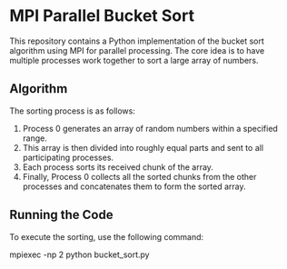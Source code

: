 # MPI Parallel Bucket Sort

This repository contains a Python implementation of the bucket sort algorithm using MPI for parallel processing. The core idea is to have multiple processes work together to sort a large array of numbers. 

## Algorithm

The sorting process is as follows:

1. Process 0 generates an array of random numbers within a specified range.
2. This array is then divided into roughly equal parts and sent to all participating processes.
3. Each process sorts its received chunk of the array.
4. Finally, Process 0 collects all the sorted chunks from the other processes and concatenates them to form the sorted array.

## Running the Code

To execute the sorting, use the following command:

mpiexec -np 2 python bucket_sort.py
